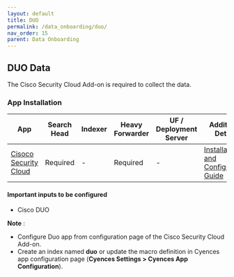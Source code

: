 ```yaml
---
layout: default
title: DUO
permalink: /data_onboarding/duo/
nav_order: 15
parent: Data Onboarding
---
```


## **DUO Data**

The Cisco Security Cloud Add-on is required to collect the data.

### App Installation

| App |  Search Head  | Indexer | Heavy Forwarder | UF / Deployment Server | Additional Details |
| ---- | ------ | ------------ | -------------- | -------------------- | ------ |
| [Cisoco Security Cloud](https://splunkbase.splunk.com/app/7404/) | Required | - | Required | - | [Installation and Configuration Guide](https://www.cisco.com/c/en/us/td/docs/security/cisco-secure-cloud-app/user-guide/cisco-security-cloud-user-guide/m_configure_cisco_products_in_cisco_security_cloud.html#configure-an-application) |

#### Important inputs to be configured
* Cisco DUO

**Note** : 

* Configure Duo app from configuration page of the Cisco Security Cloud Add-on.
* Create an index named **duo** or update the macro definition in Cyences app configuration page (**Cyences Settings > Cyences App Configuration**).
